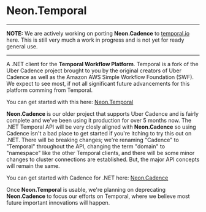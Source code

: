 ﻿Neon.Temporal
============

---

**NOTE:** We are actively working on porting **Neon.Cadence** to [temporal.io](https://temporal.io/) here.  This is still very much a work in progress and is not yet for ready general use.

---

A .NET client for the **Temporal Workflow Platform**.  Temporal is a fork of the Uber Cadence project brought to you by the original creators of Uber Cadence as well as the Amazon AWS Simple Workflow Foundation (SWF).  We expect to see most, if not all significant future advancements for this platform comming from Temporal.

You can get started with this here: [Neon.Temporal](https://doc.neonkube.com/Neon.Temporal-Overview.htm)

**Neon.Cadence** is our older project that supports Uber Cadence and is fairly complete and we've been using it production for over 5 months now.  The .NET Temporal API will be very closly aligned with **Neon.Cadence** so using Cadence isn't a bad place to get started if you're itching to try this out on .NET.  There will be breaking changes; we're renaming "Cadence" to "Temporal" throughout the API, changing the term "domain" to "namespace" like the other Temporal clients, and there will be some minor changes to cluster connections are established.  But, the major API concepts will remain the same.

You can get started with Cadence for .NET here: [Neon.Cadence](https://doc.neonkube.com/Neon.Cadence-Overview.htm)

Once **Neon.Temporal** is usable, we're planning on deprecating **Neon.Cadence** to focus our efforts on Temporal, where we believe most future important innovations will happen.
